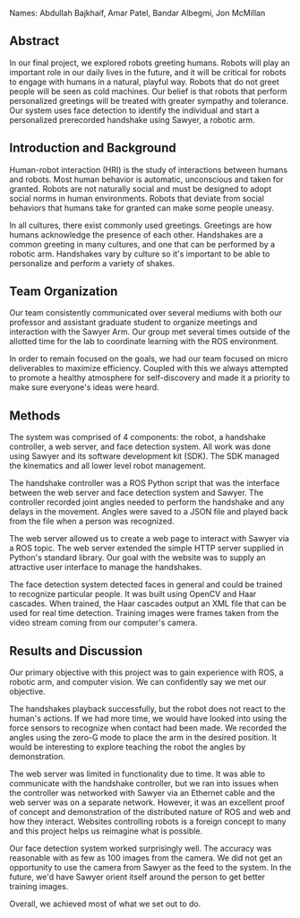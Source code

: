 Names: Abdullah Bajkhaif, Amar Patel, Bandar Albegmi, Jon McMillan

Abstract
--------
In our final project, we explored robots greeting humans. Robots will play an
important role in our daily lives in the future, and it will be critical for
robots to engage with humans in a natural, playful way. Robots that do not
greet people will be seen as cold machines. Our belief is that robots that
perform personalized greetings will be treated with greater sympathy and
tolerance. Our system uses face detection to identify the individual and start
a personalized prerecorded handshake using Sawyer, a robotic arm.

Introduction and Background
---------------------------
Human-robot interaction (HRI) is the study of interactions between humans and
robots. Most human behavior is automatic, unconscious and taken for granted.
Robots are not naturally social and must be designed to adopt social norms in
human environments. Robots that deviate from social behaviors that humans take
for granted can make some people uneasy.

In all cultures, there exist commonly used greetings. Greetings are how humans
acknowledge the presence of each other. Handshakes are a common greeting in
many cultures, and one that can be performed by a robotic arm. Handshakes vary
by culture so it's important to be able to personalize and perform a variety of
shakes.

Team Organization
------------------
Our team consistently communicated over several mediums with both our professor and assistant graduate student to organize meetings and interaction with the Sawyer Arm. Our group met several times outside of the allotted time for the lab to coordinate learning with the ROS environment. 

In order to remain focused on the goals, we had our team focused on micro deliverables to maximize efficiency. Coupled with this we always attempted to promote a healthy atmosphere for self-discovery and made it a priority to make sure everyone's ideas were heard.

Methods
-------
The system was comprised of 4 components: the robot, a handshake controller, a
web server, and face detection system. All work was done using Sawyer and its
software development kit (SDK). The SDK managed the kinematics and all lower
level robot management.

The handshake controller was a ROS Python script that was the interface between
the web server and face detection system and Sawyer. The controller recorded
joint angles needed to perform the handshake and any delays in the movement.
Angles were saved to a JSON file and played back from the file when a person
was recognized.

The web server allowed us to create a web page to interact with Sawyer via a
ROS topic. The web server extended the simple HTTP server supplied in Python's
standard library. Our goal with the website was to supply an attractive user
interface to manage the handshakes.

The face detection system detected faces in general and could be trained to
recognize particular people. It was built using OpenCV and Haar cascades. When
trained, the Haar cascades output an XML file that can be used for real time
detection. Training images were frames taken from the video stream coming from
our computer's camera.

Results and Discussion
----------------------
Our primary objective with this project was to gain experience with ROS, a
robotic arm, and computer vision. We can confidently say we met our objective.

The handshakes playback successfully, but the robot does not react to the
human's actions.  If we had more time, we would have looked into using the
force sensors to recognize when contact had been made. We recorded the angles
using the zero-G mode to place the arm in the desired position. It would be
interesting to explore teaching the robot the angles by demonstration.

The web server was limited in functionality due to time. It was able to
communicate with the handshake controller, but we ran into issues when the
controller was networked with Sawyer via an Ethernet cable and the web server
was on a separate network. However, it was an excellent proof of concept and
demonstration of the distributed nature of ROS and web and how they interact.
Websites controlling robots is a foreign concept to many and this project helps
us reimagine what is possible.

Our face detection system worked surprisingly well. The accuracy was reasonable
with as few as 100 images from the camera. We did not get an opportunity to use
the camera from Sawyer as the feed to the system. In the future, we'd have
Sawyer orient itself around the person to get better training images.

Overall, we achieved most of what we set out to do.
